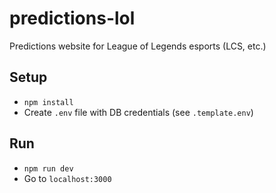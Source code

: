 # predictions-lol
Predictions website for League of Legends esports (LCS, etc.)

## Setup
- `npm install`
- Create `.env` file with DB credentials (see `.template.env`)

## Run
- `npm run dev`
- Go to `localhost:3000`